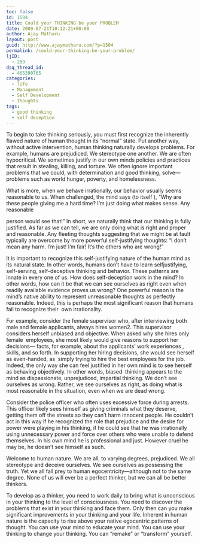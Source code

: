 ```yaml
---
toc: false
id: 1504
title: Could your THINKING be your PROBLEM
date: 2009-07-21T10:12:21+00:00
author: Ajay Matharu
layout: post
guid: http://www.ajaymatharu.com/?p=1504
permalink: /could-your-thinking-be-your-problem/
ljID:
  - 289
dsq_thread_id:
  - 465390765
categories:
  - life
  - Management
  - Self Development
  - Thoughts
tags:
  - good thinking
  - self deception
---
```

To begin to take thinking seriously, you must first recognize the inherently flawed nature of human thought in its “normal” state. Put another way, without active intervention, human thinking naturally develops problems. For example, humans are prejudiced. We stereotype one another. We are often hypocritical. We sometimes justify in our own minds policies and practices that result in stealing, killing, and torture. We often ignore important problems that we could, with determination and good thinking, solve—problems such as world hunger, poverty, and homelessness.
  
What is more, when we behave irrationally, our behavior usually seems reasonable to us. When challenged, the mind says (to itself ), “Why are these people giving me a hard time? I’m just doing what makes sense. Any reasonable
  
person would see that!” In short, we naturally think that our thinking is fully justified. As far as we can tell, we are only doing what is right and proper and reasonable. Any fleeting thoughts suggesting that we might be at fault typically are overcome by more powerful self-justifying thoughts: “I don’t mean any harm. I’m just! I’m fair! It’s the others who are wrong!”
  
It is important to recognize this self-justifying nature of the human mind as its natural state. In other words, humans don’t have to learn selfjustifying, self-serving, self-deceptive thinking and behavior. These patterns are innate in every one of us. How does self-deception work in the mind? In other words, how can it be that we can see ourselves as right even when readily available evidence proves us wrong? One powerful reason is the mind’s native ability to represent unreasonable thoughts as perfectly reasonable. Indeed, this is perhaps the most significant reason that humans fail to recognize their  own irrationality.

For example, consider the female supervisor who, after interviewing both male and female applicants, always hires women2. This supervisor considers herself unbiased and objective. When asked why she hires only female  employees, she most likely would give reasons to support her decisions— facts, for example, about the applicants’ work experiences , skills, and so forth. In supporting her hiring decisions, she would see herself as even-handed, as  simply trying to hire the best employees for the job. Indeed, the only way she can feel justified in her own mind is to see herself as behaving objectively. In other words, biased  thinking appears to the mind as dispassionate, unprejudiced, impartial thinking. We don’t see ourselves as wrong. Rather, we see ourselves as right, as doing what is most reasonable in the situation, even when we are dead wrong.
  
Consider the police officer who often uses excessive force during arrests. This officer likely sees himself as giving criminals what they deserve, getting them off the streets so they can’t harm innocent people. He couldn’t act in this way if he recognized the role that prejudice and the desire for power were playing in his thinking, if he could see that he was irrationally using unnecessary power and force over others who were unable to defend themselves. In his own mind he is professional and just. However cruel he may be, he doesn’t see himself as such.
  
Welcome to human nature. We are all, to varying degrees, prejudiced. We all stereotype and deceive ourselves. We see ourselves as possessing the truth. Yet we all fall prey to human egocentricity—although not to the same degree. None of us will ever be a perfect thinker, but we can all be better thinkers.
  
To develop as a thinker, you need to work daily to bring what is unconscious in your thinking to the level of consciousness. You need to discover the problems that exist in your thinking and face them. Only then can you make significant improvements in your thinking and your life. Inherent in human nature is the capacity to rise above your native egocentric patterns of thought. You can use your mind to educate your mind. You can use your thinking to change your thinking. You can “remake” or “transform” yourself.
